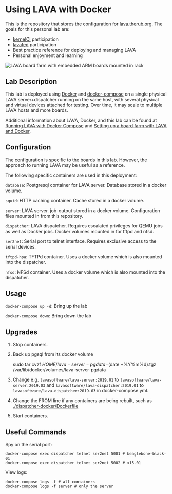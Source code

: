 # Using LAVA with Docker

This is the repository that stores the configuration for
[lava.therub.org](https://lava.therub.org/). The goals for this personal lab
are:
- [kernelCI](https://kernelci.org/) participation
- [lavafed](https://federation.lavasoftware.org/) participation
- Best practice reference for deploying and managing LAVA
- Personal enjoyment and learning

![LAVA board farm with embedded ARM boards mounted in
rack](documentation/lava-lab.jpg)

## Lab Description

This lab is deployed using [Docker](https://docs.docker.com/install/) and
[docker-compose](https://docs.docker.com/compose/install/) on a single physical
LAVA server+dispatcher running on the same host, with several physical and
virtual devices attached for testing. Over time, it may scale to multiple LAVA
hosts and more boards.

Additional information about LAVA, Docker, and this lab can be found at
[Running LAVA with Docker
Compose](https://therub.org/2019/03/01/lava-docker-compose/) and [Setting up a
board farm with LAVA and
Docker](https://therub.org/2019/03/05/setting-up-a-board-farm-with-lava-and-docker/).

## Configuration

The configuration is specific to the boards in this lab. However, the approach
to running LAVA may be useful as a reference.

The following specific containers are used in this deployment:

`database`: Postgresql container for LAVA server. Database stored in a docker volume.

`squid`: HTTP caching container. Cache stored in a docker volume.

`server`: LAVA server. job-output stored in a docker volume. Configuration files
mounted in from this repository.

`dispatcher`: LAVA dispatcher. Requires escalated privileges for QEMU jobs as
well as Docker jobs. Docker volumes mounted in for tftpd and nfsd.

`ser2net`: Serial port to telnet interface. Requires exclusive access to the
serial devices.

`tftpd-hpa`: TFTPd container. Uses a docker volume which is also mounted into the
dispatcher.

`nfsd`: NFSd container. Uses a docker volume which is also mounted into the
dispatcher.

## Usage

`docker-compose up -d`: Bring up the lab

`docker-compose down`: Bring down the lab

## Upgrades

1. Stop containers.
2. Back up pgsql from its docker volume

    sudo tar cvzf $HOME/lava-server-pgdata-$(date +%Y%m%d).tgz /var/lib/docker/volumes/lava-server-pgdata

3. Change e.g. `lavasoftware/lava-server:2019.01` to
`lavasoftware/lava-server:2019.03` and
`lavasoftware/lava-dispatcher:2019.01` to
`lavasoftware/lava-dispatcher:2019.03` in docker-compose.yml.
4. Change the FROM line if any containers are being rebuilt, such as
[./dispatcher-docker/Dockerfile](./dispatcher-docker/Dockerfile)
5. Start containers.

## Useful Commands

Spy on the serial port:

    docker-compose exec dispatcher telnet ser2net 5001 # beaglebone-black-01
    docker-compose exec dispatcher telnet ser2net 5002 # x15-01

View logs:

    docker-compose logs -f # all containers
    docker-compose logs -f server # only the server
